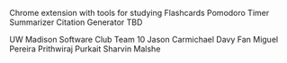 Chrome extension with tools for studying
  Flashcards
  Pomodoro Timer
  Summarizer
  Citation Generator
  TBD

UW Madison Software Club Team 10
  Jason Carmichael
  Davy Fan
  Miguel Pereira 
  Prithwiraj Purkait
  Sharvin Malshe
